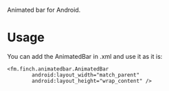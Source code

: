 Animated bar for Android.

# Usage
You can add the AnimatedBar in .xml and use it as it is: 
```
<fm.finch.animatedbar.AnimatedBar
        android:layout_width="match_parent"
        android:layout_height="wrap_content" />
```